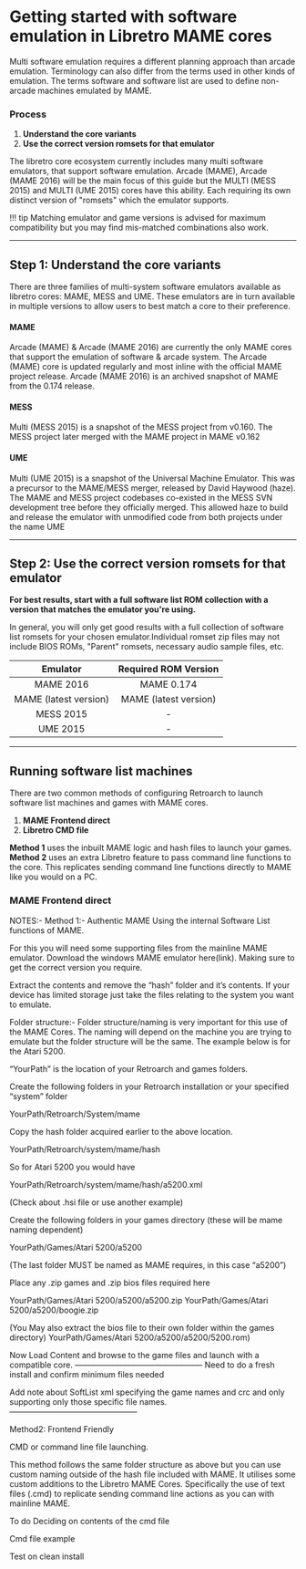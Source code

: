 # Getting started with software emulation in Libretro MAME cores

Multi software emulation requires a different planning approach than arcade emulation. Terminology can also differ from the terms used in other kinds of emulation.
The terms software and software list are used to define non-arcade machines emulated by MAME.

### Process
  1. **Understand the core variants**
  2. **Use the correct version romsets for that emulator**

The libretro core ecosystem currently includes many multi software emulators, that support software emulation. Arcade (MAME), Arcade (MAME 2016) will be the main focus of this guide but the MULTI (MESS 2015) and MULTI (UME 2015) cores have this ability. Each requiring its own distinct version of "romsets" which the emulator supports.

!!! tip
    Matching emulator and game versions is advised for maximum compatibility but you may find mis-matched combinations also work.

---

## Step 1: Understand the core variants

There are three families of multi-system software emulators available as libretro cores: MAME, MESS and UME. These emulators are in turn available in multiple versions to allow users to best match a core to their preference.


#### MAME
Arcade (MAME) & Arcade (MAME 2016) are currently the only MAME cores that support the emulation of software & arcade system. The Arcade (MAME) core is updated regularly and most inline with the official MAME project release. Arcade (MAME 2016) is an archived snapshot of MAME from the 0.174 release.

#### MESS
Multi (MESS 2015) is a snapshot of the MESS project from v0.160. The MESS project later merged with the MAME project in MAME v0.162

#### UME
Multi (UME 2015) is a snapshot of the Universal Machine Emulator. This was a precursor to the MAME/MESS merger, released by David Haywood (haze). The MAME and MESS project codebases co-existed in the MESS SVN development tree before they officially merged. This allowed haze to build and release the emulator with unmodified code from both projects under the name UME

---

## Step 2: Use the correct version romsets for that emulator
**For best results, start with a full software list ROM collection with a version that matches the emulator you're using.**

In general, you will only get good results with a full collection of software list romsets for your chosen emulator.Individual romset zip files may not include BIOS ROMs, "Parent" romsets, necessary audio sample files, etc.


| Emulator | Required ROM Version |
| :---: | :---: |
| MAME 2016 | MAME 0.174 |
| MAME (latest version) | MAME (latest version) |
| MESS 2015 | - |
| UME 2015 | - |

---

## Running software list machines
There are two common methods of configuring Retroarch to launch software list machines and games with MAME cores.

  1. **MAME Frontend direct**
  2. **Libretro CMD file**

**Method 1** uses the inbuilt MAME logic and hash files to launch your games.
**Method 2** uses an extra Libretro feature to pass command line functions to the core. This replicates sending command line functions directly to MAME like you would on a PC.

### MAME Frontend direct


NOTES:-
Method 1:- Authentic MAME
Using the internal Software List functions of MAME.

For this you will need some supporting files from the mainline MAME emulator. Download the windows MAME emulator here(link). Making sure to get the correct version you require.

Extract the contents and remove the “hash” folder and it’s contents. If your device has limited storage just take the files relating to the system you want to emulate.

Folder structure:-
Folder structure/naming is very important for this use of the MAME Cores. The naming will depend on the machine you are trying to emulate but the folder structure will be the same. The example below is for the Atari 5200.

“YourPath” is the location of your Retroarch and games folders.

Create the following folders in your Retroarch installation or your specified “system” folder

YourPath/Retroarch/System/mame

Copy the hash folder acquired earlier to the above location.

YourPath/Retroarch/system/mame/hash

So for Atari 5200 you would have

YourPath/Retroarch/system/mame/hash/a5200.xml

(Check about .hsi file or use another example)

Create the following folders in your games directory (these will be mame naming dependent)

YourPath/Games/Atari 5200/a5200

(The last folder MUST be named as MAME requires, in this case “a5200”)

Place any .zip games and .zip bios files required here

YourPath/Games/Atari 5200/a5200/a5200.zip
YourPath/Games/Atari 5200/a5200/boogie.zip

(You May also extract the bios file to their own folder within the games directory)
YourPath/Games/Atari 5200/a5200/a5200/5200.rom)

Now Load Content and browse to the game files and launch with a compatible core.
————————————————
Need to do a fresh install and confirm minimum files needed

Add note about SoftList xml specifying the game names and crc and only supporting only those specific file names.
————————————————

Method2: Frontend Friendly

CMD or command line file launching.

This method follows the same folder structure as above but you can use custom naming outside of the hash file included with MAME.
It utilises some custom additions to the Libretro MAME Cores. Specifically the use of text files (.cmd) to replicate sending command line actions as you can with mainline MAME.

To do
Deciding on contents of the cmd file

Cmd file example

Test on clean install
